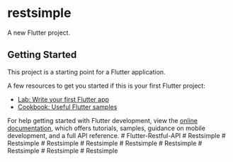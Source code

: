 # restsimple

A new Flutter project.

## Getting Started

This project is a starting point for a Flutter application.

A few resources to get you started if this is your first Flutter project:

- [Lab: Write your first Flutter app](https://docs.flutter.dev/get-started/codelab)
- [Cookbook: Useful Flutter samples](https://docs.flutter.dev/cookbook)

For help getting started with Flutter development, view the
[online documentation](https://docs.flutter.dev/), which offers tutorials,
samples, guidance on mobile development, and a full API reference.
#   F l u t t e r - R e s t f u l - A P I  
 #   R e s t s i m p l e  
 #   R e s t s i m p l e  
 #   R e s t s i m p l e  
 #   R e s t s i m p l e  
 #   R e s t s i m p l e  
 #   R e s t s i m p l e  
 #   R e s t s i m p l e  
 #   R e s t s i m p l e  
 #   R e s t s i m p l e  
 